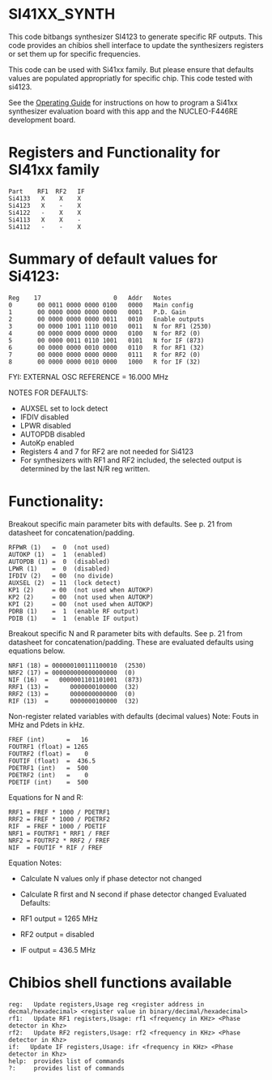 # SI41XX_SYNTH

This code bitbangs synthesizer SI4123 to generate specific RF outputs.
This code provides an chibios shell interface to update the synthesizers registers or set them up for specific frequencies.

This code can be used with Si41xx family. But please ensure that defaults values are populated appropriatly for specific chip. This code tested with si4123.

See the [Operating Guide](Operating-Guide.pdf) for instructions on how to program a Si41xx synthesizer evaluation board with this app and the NUCLEO-F446RE development board.


# Registers and Functionality for SI41xx family

    Part    RF1  RF2   IF
    Si4133   X    X    X
    Si4123   X    -    X
    Si4122   -    X    X
    Si4113   X    X    -
    Si4112   -    -    X


# Summary of default values for Si4123:

    Reg    17                    0   Addr   Notes
    0       00 0011 0000 0000 0100   0000   Main config
    1       00 0000 0000 0000 0000   0001   P.D. Gain
    2       00 0000 0000 0000 0011   0010   Enable outputs
    3       00 0000 1001 1110 0010   0011   N for RF1 (2530)
    4       00 0000 0000 0000 0000   0100   N for RF2 (0)
    5       00 0000 0011 0110 1001   0101   N for IF (873)
    6       00 0000 0000 0010 0000   0110   R for RF1 (32)
    7       00 0000 0000 0000 0000   0111   R for RF2 (0)
    8       00 0000 0000 0010 0000   1000   R for IF (32)


FYI: EXTERNAL OSC REFERENCE = 16.000 MHz

NOTES FOR DEFAULTS:
- AUXSEL set to lock detect
- IFDIV disabled
- LPWR disabled
- AUTOPDB disabled
- AutoKp enabled
- Registers 4 and 7 for RF2 are not needed for Si4123
- For synthesizers with RF1 and RF2 included, the selected
  output is determined by the last N/R reg written.


# Functionality:
Breakout specific main parameter bits with defaults.
  See p. 21 from datasheet for concatenation/padding.
  
    RFPWR (1)   =  0  (not used)
    AUTOKP (1)  =  1  (enabled)
    AUTOPDB (1) =  0  (disabled)
    LPWR (1)    =  0  (disabled)
    IFDIV (2)   = 00  (no divide)
    AUXSEL (2)  = 11  (lock detect)
    KP1 (2)     = 00  (not used when AUTOKP)
    KP2 (2)     = 00  (not used when AUTOKP)
    KPI (2)     = 00  (not used when AUTOKP)
    PDRB (1)    =  1  (enable RF output)
    PDIB (1)    =  1  (enable IF output)
Breakout specific N and R parameter bits with defaults.
  See p. 21 from datasheet for concatenation/padding.
  These are evaluated defaults using equations below.
  
    NRF1 (18) = 000000100111100010  (2530)
    NRF2 (17) = 000000000000000000  (0)
    NIF (16)  =   0000001101101001  (873)
    RRF1 (13) =      0000000100000  (32)
    RRF2 (13) =      0000000000000  (0)
    RIF (13)  =      0000000100000  (32)
Non-register related variables with defaults (decimal values)
  Note: Fouts in MHz and Pdets in kHz.
  
    FREF (int)      =   16
    FOUTRF1 (float) = 1265
    FOUTRF2 (float) =    0
    FOUTIF (float)  =  436.5
    PDETRF1 (int)   =  500
    PDETRF2 (int)   =    0
    PDETIF (int)    =  500
Equations for N and R:

    RRF1 = FREF * 1000 / PDETRF1
    RRF2 = FREF * 1000 / PDETRF2
    RIF  = FREF * 1000 / PDETIF
    NRF1 = FOUTRF1 * RRF1 / FREF
    NRF2 = FOUTRF2 * RRF2 / FREF
    NIF  = FOUTIF * RIF / FREF
Equation Notes:

  - Calculate N values only if phase detector not changed
  - Calculate R first and N second if phase detector changed
Evaluated Defaults:

  - RF1 output = 1265 MHz
  - RF2 output = disabled
  - IF output  = 436.5 MHz

  
#  Chibios shell functions available 

    reg:   Update registers,Usage reg <register address in decmal/hexadecimal> <register value in binary/decimal/hexadecimal>
    rf1:   Update RF1 registers,Usage: rf1 <frequency in KHz> <Phase detector in Khz>
    rf2:   Update RF2 registers,Usage: rf2 <frequency in KHz> <Phase detector in Khz>
    if:   Update IF registers,Usage: ifr <frequency in KHz> <Phase detector in Khz>
    help:  provides list of commands
    ?:     provides list of commands 
